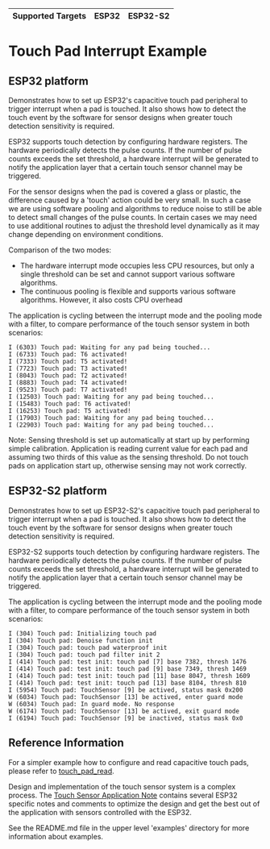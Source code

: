 | Supported Targets | ESP32 | ESP32-S2 |
| ----------------- | ----- | -------- |

# Touch Pad Interrupt Example

## ESP32 platform

Demonstrates how to set up ESP32's capacitive touch pad peripheral to trigger interrupt when a pad is touched. It also shows how to detect the touch event by the software for sensor designs when greater touch detection sensitivity is required.

ESP32 supports touch detection by configuring hardware registers. The hardware periodically detects the pulse counts. If the number of pulse counts exceeds the set threshold, a hardware interrupt will be generated to notify the application layer that a certain touch sensor channel may be triggered.

For the sensor designs when the pad is covered a glass or plastic, the difference caused by a 'touch' action could be very small. In such a case we are using software pooling and algorithms to reduce noise to still be able to detect small changes of the pulse counts. In certain cases we may need to use additional routines to adjust the threshold level dynamically as it may change depending on environment conditions.

Comparison of the two modes:

- The hardware interrupt mode occupies less CPU resources, but only a single threshold can be set and cannot support various software algorithms.
- The continuous pooling is flexible and supports various software algorithms. However, it also costs CPU overhead

The application is cycling between the interrupt mode and the pooling mode with a filter, to compare performance of the touch sensor system in both scenarios:

```
I (6303) Touch pad: Waiting for any pad being touched...
I (6733) Touch pad: T6 activated!
I (7333) Touch pad: T5 activated!
I (7723) Touch pad: T3 activated!
I (8043) Touch pad: T2 activated!
I (8883) Touch pad: T4 activated!
I (9523) Touch pad: T7 activated!
I (12503) Touch pad: Waiting for any pad being touched...
I (15483) Touch pad: T6 activated!
I (16253) Touch pad: T5 activated!
I (17903) Touch pad: Waiting for any pad being touched...
I (22903) Touch pad: Waiting for any pad being touched...
```

Note: Sensing threshold is set up automatically at start up by performing simple calibration. Application is reading current value for each pad and assuming two thirds of this value as the sensing threshold. Do not touch pads on application start up, otherwise sensing may not work correctly.

## ESP32-S2 platform

Demonstrates how to set up ESP32-S2's capacitive touch pad peripheral to trigger interrupt when a pad is touched. It also shows how to detect the touch event by the software for sensor designs when greater touch detection sensitivity is required.

ESP32-S2 supports touch detection by configuring hardware registers. The hardware periodically detects the pulse counts. If the number of pulse counts exceeds the set threshold, a hardware interrupt will be generated to notify the application layer that a certain touch sensor channel may be triggered.

The application is cycling between the interrupt mode and the pooling mode with a filter, to compare performance of the touch sensor system in both scenarios:

```
I (304) Touch pad: Initializing touch pad
I (304) Touch pad: Denoise function init
I (304) Touch pad: touch pad waterproof init
I (304) Touch pad: touch pad filter init 2
I (414) Touch pad: test init: touch pad [7] base 7382, thresh 1476
I (414) Touch pad: test init: touch pad [9] base 7349, thresh 1469
I (414) Touch pad: test init: touch pad [11] base 8047, thresh 1609
I (414) Touch pad: test init: touch pad [13] base 8104, thresh 810
I (5954) Touch pad: TouchSensor [9] be actived, status mask 0x200
W (6034) Touch pad: TouchSensor [13] be actived, enter guard mode
W (6034) Touch pad: In guard mode. No response
W (6174) Touch pad: TouchSensor [13] be actived, exit guard mode
I (6194) Touch pad: TouchSensor [9] be inactived, status mask 0x0
```

## Reference Information

For a simpler example how to configure and read capacitive touch pads, please refer to [touch_pad_read](../touch_pad_read).

Design and implementation of the touch sensor system is a complex process. The [Touch Sensor Application Note](https://github.com/espressif/esp-iot-solution/blob/master/documents/touch_pad_solution/touch_sensor_design_en.md) contains several ESP32 specific notes and comments to optimize the design and get the best out of the application with sensors controlled with the ESP32.

See the README.md file in the upper level 'examples' directory for more information about examples.